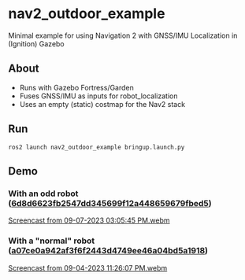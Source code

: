 # nav2_outdoor_example
Minimal example for using Navigation 2 with GNSS/IMU Localization in (Ignition) Gazebo

## About

- Runs with Gazebo Fortress/Garden
- Fuses GNSS/IMU as inputs for robot_localization
- Uses an empty (static) costmap for the Nav2 stack 

## Run
```
ros2 launch nav2_outdoor_example bringup.launch.py
```

## Demo

### With an odd robot ([6d8d6623fb2547dd345699f12a448659679fbed5](https://github.com/rosblox/nav2_outdoor_example/commit/6d8d6623fb2547dd345699f12a448659679fbed5))  

[Screencast from 09-07-2023 03:05:45 PM.webm](https://github.com/rosblox/nav2_outdoor_example/assets/20051567/8f1c0594-f14b-4d15-9e81-151ff3142b3c)   


### With a "normal" robot ([a07ce0a942af3f6f2443d4749ee46a04bd5a1918](https://github.com/rosblox/nav2_outdoor_example/commit/a07ce0a942af3f6f2443d4749ee46a04bd5a1918))  

[Screencast from 09-04-2023 11:26:07 PM.webm](https://github.com/rosblox/nav2_outdoor_example/assets/20051567/6af6d3b0-e5c0-4886-a664-9621a00f1119)  
